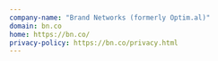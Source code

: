 ```yaml
---
company-name: "Brand Networks (formerly Optim.al)"
domain: bn.co
home: https://bn.co/
privacy-policy: https://bn.co/privacy.html
---
```




